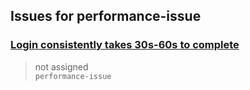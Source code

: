 ## Issues for performance-issue
  
###  [Login consistently takes 30s-60s  to complete](https://github.com/Azure/login/issues/20)  
> not assigned  
  `performance-issue`